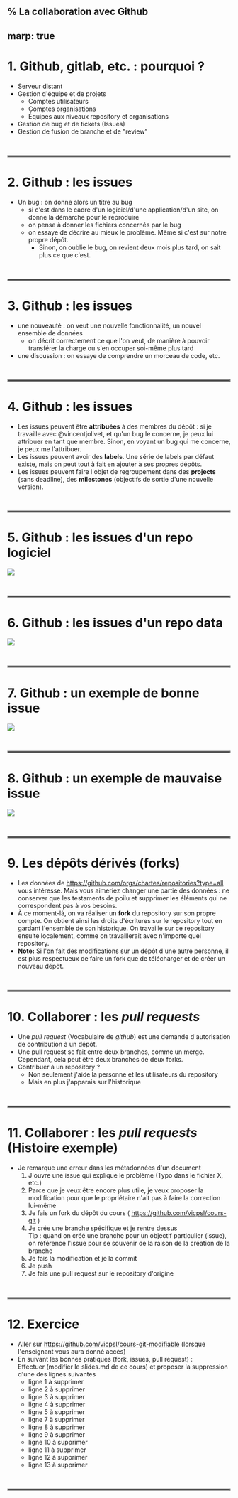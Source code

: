 % La collaboration avec Github
---
marp: true
---

# 1. Github, gitlab, etc. : pourquoi ?

- Serveur distant
- Gestion d'équipe et de projets
	- Comptes utilisateurs
	- Comptes organisations
	- Équipes aux niveaux repository et organisations
- Gestion de bug et de tickets (Issues)
- Gestion de fusion de branche et de "review"

 

<hr style="border:2px solid gray">

# 2. Github : les issues

- Un bug : on donne alors un titre au bug
	- si c'est dans le cadre d'un logiciel/d'une application/d'un site, on donne la démarche pour le reproduire 
	- on pense à donner les fichiers concernés par le bug
	- on essaye de décrire au mieux le problème. Même si c'est sur notre propre dépôt.
		- Sinon, on oublie le bug, on revient deux mois plus tard, on sait plus ce que c'est.

 

<hr style="border:2px solid gray">

# 3. Github : les issues

- une nouveauté : on veut une nouvelle fonctionnalité, un nouvel ensemble de données
	- on décrit correctement ce que l'on veut, de manière à pouvoir transférer la charge ou s'en occuper soi-même plus tard
- une discussion : on essaye de comprendre un morceau de code, etc.

 

<hr style="border:2px solid gray">

# 4. Github : les issues

- Les issues peuvent être **attribuées** à des membres du dépôt : si je travaille avec @vincentjolivet, et qu'un bug le concerne, je peux lui attribuer en tant que membre. Sinon, en voyant un bug qui me concerne, je peux me l'attribuer.
- Les issues peuvent avoir des **labels**. Une série de labels par défaut existe, mais on peut tout à fait en ajouter à ses propres dépôts.
- Les issues peuvent faire l'objet de regroupement dans des **projects** (sans deadline), des **milestones** (objectifs de sortie d'une nouvelle version).

 

<hr style="border:2px solid gray">

# 5. Github : les issues d'un repo logiciel

![](images/ehri-issues.png)

 

<hr style="border:2px solid gray">

# 6. Github : les issues d'un repo data

![](images/canonicallatinlit-issues.png)

 

<hr style="border:2px solid gray">

# 7. Github : un exemple de bonne issue

![](images/oglfirst1k-issue1548.png)

 

<hr style="border:2px solid gray">

# 8. Github : un exemple de mauvaise issue

![](images/canonicallatinlit-issue86.png)

 

<hr style="border:2px solid gray">

# 9. Les dépôts dérivés (forks)

- Les données de https://github.com/orgs/chartes/repositories?type=all vous intéresse. Mais vous aimeriez changer une partie des données : ne conserver que les testaments de poilu et supprimer les éléments qui ne correspondent pas à vos besoins.
- À ce moment-là, on va réaliser un **fork** du repository sur son propre compte. On obtient ainsi les droits d'écritures sur le repository tout en gardant l'ensemble de son historique. On travaille sur ce repository ensuite localement, comme on travaillerait avec n'importe quel repository.
- **Note:** Si l'on fait des modifications sur un dépôt d'une autre personne, il est plus respectueux de faire un fork que de télécharger et de créer un nouveau dépôt.

 

<hr style="border:2px solid gray">

# 10. Collaborer : les *pull requests*

- Une *pull request* (Vocabulaire de *github*) est une demande d'autorisation de contribution à un dépôt.
- Une pull request se fait entre deux branches, comme un merge. Cependant, cela peut être deux branches de deux forks.
- Contribuer à un repository ? 
	- Non seulement j'aide la personne et les utilisateurs du repository
	- Mais en plus j'apparais sur l'historique

 

<hr style="border:2px solid gray">

# 11. Collaborer : les *pull requests* (Histoire exemple)

-  Je remarque une erreur dans les métadonnées d'un document
	1. J'ouvre une issue qui explique le problème (Typo dans le fichier X, etc.)
	2. Parce que je veux être encore plus utile, je veux proposer la modification pour que le propriétaire n'ait pas à faire la correction lui-même
	3. Je fais un fork du dépôt du cours ( https://github.com/vicpsl/cours-git )
	4. Je crée une branche spécifique et je rentre dessus  
		Tip : quand on créé une branche pour un objectif particulier (issue), on référence l'issue pour se souvenir de la raison de la création de la branche
	5. Je fais la modification et je la commit
	6. Je push
	7. Je fais une pull request sur le repository d'origine

 

<hr style="border:2px solid gray">

# 12. Exercice

- Aller sur https://github.com/vicpsl/cours-git-modifiable (lorsque l'enseignant vous aura donné accès)
- En suivant les bonnes pratiques (fork, issues, pull request) :  
Effectuer (modifier le slides.md de ce cours) et proposer la suppression d'une des lignes suivantes
  - ligne 1 à supprimer
  - ligne 2 à supprimer
  - ligne 3 à supprimer
  - ligne 4 à supprimer
  - ligne 5 à supprimer
  - ligne 7 à supprimer
  - ligne 8 à supprimer
  - ligne 9 à supprimer
  - ligne 10 à supprimer
  - ligne 11 à supprimer
  - ligne 12 à supprimer
  - ligne 13 à supprimer

 

<hr style="border:2px solid gray">
